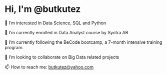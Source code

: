 # Hi, I'm @butkutez 

👀 I’m interested in Data Science, SQL and Python

🌱 I’m currently enrolled in Data Analyst course by Syntra AB

🌱 I’m currently following the BeCode bootcamp, a 7-month intensive training program.

💞️ I’m looking to collaborate on Big Data related projects

📫 How to reach me: butkutez@yahoo.com  

